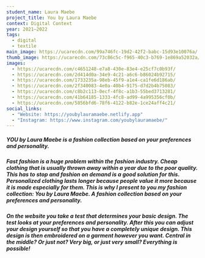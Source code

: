 ```yaml
---
student_name: Laura Maebe
project_title: You by Laura Maebe
context: Digital Context
year: 2021—2022
tags:
  - digital
  - textile
main_image: https://ucarecdn.com/99a746fc-19d2-42f2-babc-15d93e10076a/
thumb_image: https://ucarecdn.com/73c86c5c-f965-40c3-b769-1e869a52032a/
images:
  - https://ucarecdn.com/c4651248-e7a8-430e-83e4-e25cf7c0b93f/
  - https://ucarecdn.com/2d414d0a-34e9-4c21-a6c6-b86024b92715/
  - https://ucarecdn.com/1733235a-98eb-45f9-a1e4-ca1fe6d186ab/
  - https://ucarecdn.com/2f340083-4e0a-40b4-9175-d7d2b4b75083/
  - https://ucarecdn.com/c8b2c113-0ecf-4f8c-a1b3-55bed3713281/
  - https://ucarecdn.com/41b64185-1333-4fc8-ad99-4a995356cf0b/
  - https://ucarecdn.com/5856bfd6-78f6-4122-b82e-1ce24aff4c21/
social_links:
  - "Website: https://youbylauramaebe.netlify.app"
  - "Instagram: https://www.instagram.com/youbylauramaebe/"
---
```

##### *YOU by Laura Maebe* is a fashion collection based on your preferences and personality.

##### Fast fashion is a huge problem within the fashion industry. Cheap clothing that is usually thrown away within a year due to the poor quality. This has to stop and fashion on demand is a good solution for this. Personalized clothing lasts longer because people value it more because it is made especially for them. This is why I present to you my fashion collection: You by Laura Maebe. A fashion collection based on your preferences and personality.

##### On the website you take a test that determines your basic design. The test looks at your preferences and personality. After this you can adjust your design yourself so that you have a completely unique design. This design is then embroidered on a garment however you want. Central in the middle? Or just not? Very big, or just very small? Everything is possible!